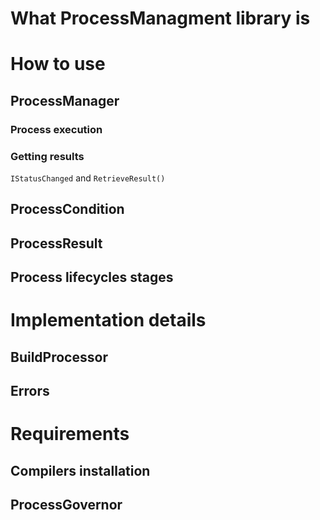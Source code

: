 ﻿# What ProcessManagment library is

# How to use
## ProcessManager
### Process execution
### Getting results
`IStatusChanged` and `RetrieveResult()`

## ProcessCondition
## ProcessResult
## Process lifecycles stages

# Implementation details
## BuildProcessor
## Errors

# Requirements
## Compilers installation
## ProcessGovernor
